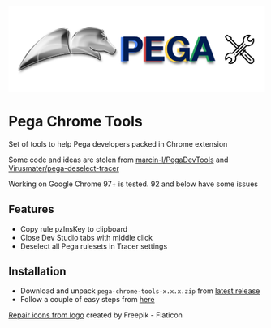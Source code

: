 ![](images/chrome-pega-tools.png)
# Pega Chrome Tools
Set of tools to help Pega developers packed in Chrome extension

Some code and ideas are stolen from [marcin-l/PegaDevTools](https://github.com/marcin-l/PegaDevTools) and [Virusmater/pega-deselect-tracer](https://github.com/Virusmater/pega-deselect-tracer)

Working on Google Chrome 97+ is tested. 92 and below have some issues

## Features
- Copy rule pzInsKey to clipboard
- Close Dev Studio tabs with middle click
- Deselect all Pega rulesets in Tracer settings

## Installation

- Download and unpack `pega-chrome-tools-x.x.x.zip` from [latest release](https://github.com/mishankov/pega-chrome-tools/releases/latest)
- Follow a couple of easy steps from [here](https://developer.chrome.com/docs/extensions/mv3/getstarted/#unpacked)


<a href="https://www.flaticon.com/free-icons/repair" title="repair icons">Repair icons from logo</a> created by Freepik - Flaticon
